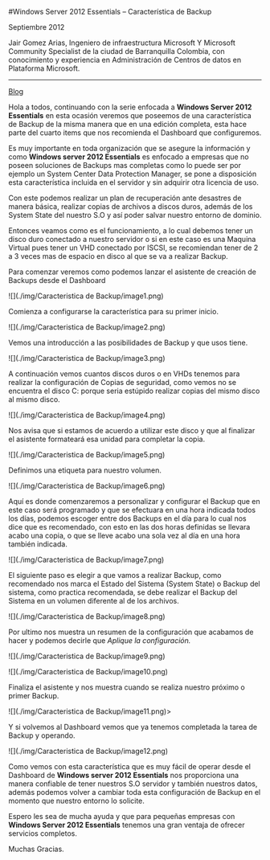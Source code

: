 
<properties
	pageTitle="Windows Server 2012 Essentials – Característica de Backup"
	description="Windows Server 2012 Essentials – Característica de Backup"
	services="servers"
	documentationCenter=""
	authors="andygonusa"
	manager=""
	editor="andygonusa"/>

<tags
	ms.service="servers"
	ms.workload="WS2012"
	ms.tgt_pltfrm="na"
	ms.devlang="na"
	ms.topic="how-to-article"
	ms.date="05/16/2016"
	ms.author="andygonusa"/>


#Windows Server 2012 Essentials – Característica de Backup


Septiembre 2012

  Jair Gomez Arias, Ingeniero de infraestructura Microsoft Y Microsoft Community Specialist de la ciudad de Barranquilla Colombia, con conocimiento y experiencia en Administración de Centros de datos en Plataforma Microsoft.   
  -------------------------------------------------------------------------------------------------------------------------------------------------------------------------------------------------------------------------------- -----------------
  [Blog](http://blogs.itpro.es/jairgomez/)

<span id="fb_share" class="anchor"></span>

Hola a todos, continuando con la serie enfocada a **Windows Server 2012
Essentials** en esta ocasión veremos que poseemos de una característica
de Backup de la misma manera que en una edición completa, esta hace
parte del cuarto items que nos recomienda el Dashboard que configuremos.

Es muy importante en toda organización que se asegure la información y
como **Windows server 2012 Essentials** es enfocado a empresas que no
poseen soluciones de Backups mas completas como lo puede ser por ejemplo
un System Center Data Protection Manager, se pone a disposición esta
característica incluida en el servidor y sin adquirir otra licencia de
uso.

Con este podemos realizar un plan de recuperación ante desastres de
manera básica, realizar copias de archivos a discos duros, además de los
System State del nuestro S.O y así poder salvar nuestro entorno de
dominio.

Entonces veamos como es el funcionamiento, a lo cual debemos tener un
disco duro conectado a nuestro servidor o si en este caso es una Maquina
Virtual pues tener un VHD conectado por ISCSI, se recomiendan tener de 2
a 3 veces mas de espacio en disco al que se va a realizar Backup.

Para comenzar veremos como podemos lanzar el asistente de creación de
Backups desde el Dashboard

![](./img/Caracteristica de Backup/image1.png)

Comienza a configurarse la característica para su primer inicio.

![](./img/Caracteristica de Backup/image2.png)

Vemos una introducción a las posibilidades de Backup y que usos tiene.

![](./img/Caracteristica de Backup/image3.png)
    

A continuación vemos cuantos discos duros o en VHDs tenemos para
realizar la configuración de Copias de seguridad, como vemos no se
encuentra el disco C: porque seria estúpido realizar copias del mismo
disco al mismo disco.

![](./img/Caracteristica de Backup/image4.png)
    

Nos avisa que si estamos de acuerdo a utilizar este disco y que al
finalizar el asistente formateará esa unidad para completar la copia.

![](./img/Caracteristica de Backup/image5.png)

Definimos una etiqueta para nuestro volumen.

![](./img/Caracteristica de Backup/image6.png)
    

Aquí es donde comenzaremos a personalizar y configurar el Backup que en
este caso será programado y que se efectuara en una hora indicada todos
los días, podemos escoger entre dos Backups en el día para lo cual nos
dice que es recomendado, con esto en las dos horas definidas se llevara
acabo una copia, o que se lleve acabo una sola vez al día en una hora
también indicada.

![](./img/Caracteristica de Backup/image7.png)
    

El siguiente paso es elegir a que vamos a realizar Backup, como
recomendado nos marca el Estado del Sistema (System State) o Backup del
sistema, como practica recomendada, se debe realizar el Backup del
Sistema en un volumen diferente al de los archivos.

![](./img/Caracteristica de Backup/image8.png)
    

Por ultimo nos muestra un resumen de la configuración que acabamos de
hacer y podemos decirle que *Aplique la configuración.*

![](./img/Caracteristica de Backup/image9.png)
    

![](./img/Caracteristica de Backup/image10.png)
    

Finaliza el asistente y nos muestra cuando se realiza nuestro próximo o
primer Backup.

![](./img/Caracteristica de Backup/image11.png)>
    

Y si volvemos al Dashboard vemos que ya tenemos completada la tarea de
Backup y operando.

![](./img/Caracteristica de Backup/image12.png)

Como vemos con esta característica que es muy fácil de operar desde el
Dashboard de **Windows server 2012 Essentials** nos proporciona una
manera confiable de tener nuestros S.O servidor y también nuestros
datos, además podemos volver a cambiar toda esta configuración de Backup
en el momento que nuestro entorno lo solicite.

Espero les sea de mucha ayuda y que para pequeñas empresas con **Windows
Server 2012 Essentials** tenemos una gran ventaja de ofrecer servicios
completos.

Muchas Gracias.
